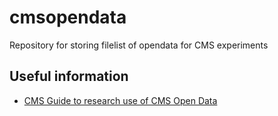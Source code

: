 # cmsopendata
Repository for storing filelist of opendata for CMS experiments

## Useful information
- [CMS Guide to research use of CMS Open Data](https://opendata.cern.ch/docs/cms-guide-for-research)
